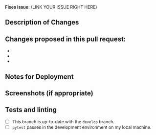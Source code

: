 <!-- New Contributor? Welcome!

We recommend you check your privacy settings, so the name and email associated with
the commits are what you want them to be. See the contribution guide at
https://github.com/lucyparsons/OpenOversight/blob/develop/CONTRIB.md#recommended-privacy-settings for more infos.

Also make sure you have read and abide by the code of conduct:
https://github.com/lucyparsons/OpenOversight/blob/develop/CODE_OF_CONDUCT.md

If this pull request is not ready for review yet, please submit it as a draft.
-->
**Fixes issue:** (LINK YOUR ISSUE RIGHT HERE)

## Description of Changes


## Changes proposed in this pull request:
 -
 -
 -

## Notes for Deployment


## Screenshots (if appropriate)


## Tests and linting
 - [ ] This branch is up-to-date with the `develop` branch.
 - [ ] `pytest` passes in the development environment on my local machine.
